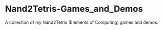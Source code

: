 # Nand2Tetris-Games_and_Demos
A collection of my Nand2Tetris (Elements of Computing) games and demos.
